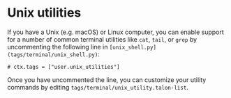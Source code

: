 # Unix utilities

If you have a Unix (e.g. macOS) or Linux computer, you can enable support for a number of
common terminal utilities like `cat`, `tail`, or `grep` by uncommenting the following
line in `[unix_shell.py](tags/terminal/unix_shell.py)`:

```
# ctx.tags = ["user.unix_utilities"]
```

Once you have uncommented the line, you can customize your utility commands by editing
`tags/terminal/unix_utility.talon-list`.